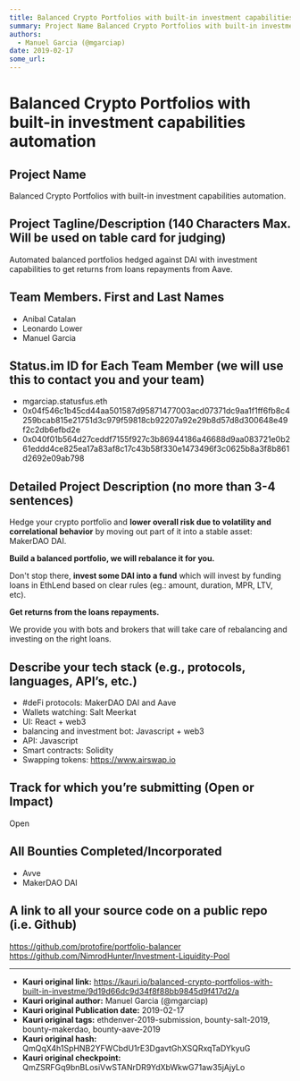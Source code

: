 ```yaml
---
title: Balanced Crypto Portfolios with built-in investment capabilities automation
summary: Project Name Balanced Crypto Portfolios with built-in investment capabilities automation. Project Tagline/Description (140 Characters Max. Will be used on table card for judging) Automated balanced portfolios hedged against DAI with investment capabilities to get returns from loans repayments from Aave. Team Members. First and Last Names Anibal Catalan Leonardo Lower Manuel Garcia Status.im ID for Each Team Member (we will use this to contact you and your team) mgarciap.statusfus.eth 0x04f546c1b
authors:
  - Manuel Garcia (@mgarciap)
date: 2019-02-17
some_url: 
---
```


# Balanced Crypto Portfolios with built-in investment capabilities automation


## Project Name
Balanced Crypto Portfolios with built-in investment capabilities automation.


## Project Tagline/Description (140 Characters Max. Will be used on table card for judging)
Automated balanced portfolios hedged against DAI with investment capabilities to get returns from loans repayments from Aave.


## Team Members. First and Last Names
- Anibal Catalan
- Leonardo Lower
- Manuel Garcia


## Status.im ID for Each Team Member (we will use this to contact you and your team)
- mgarciap.statusfus.eth
- 0x04f546c1b45cd44aa501587d95871477003acd07371dc9aa1f1ff6fb8c4259bcab815e21751d3c979f59818cb92207a92e29b8d57d8d300648e49f2c2db6efbd2e
- 0x040f01b564d27ceddf7155f927c3b86944186a46688d9aa083721e0b261eddd4ce825ea17a83af8c17c43b58f330e1473496f3c0625b8a3f8b861d2692e09ab798



## Detailed Project Description (no more than 3-4 sentences)
Hedge your crypto portfolio and **lower overall risk due to volatility and correlational behavior** by moving out part of it into a stable asset: MakerDAO DAI.

**Build a balanced portfolio, we will rebalance it for you.**

Don't stop there, **invest some DAI into a fund** which will invest by funding loans in EthLend based on clear rules (eg.: amount, duration, MPR, LTV, etc).

**Get returns from the loans repayments.**

We provide you with bots and brokers that will take care of rebalancing and investing on the right loans.


## Describe your tech stack (e.g., protocols, languages, API’s, etc.)
- #deFi protocols: MakerDAO DAI and Aave
- Wallets watching: Salt Meerkat
- UI: React + web3
- balancing and investment bot: Javascript + web3
- API: Javascript 
- Smart contracts: Solidity
- Swapping tokens: https://www.airswap.io

## Track for which you’re submitting (Open or Impact)
Open

## All Bounties Completed/Incorporated
- Avve
- MakerDAO DAI

## A link to all your source code on a public repo (i.e. Github)
https://github.com/protofire/portfolio-balancer
https://github.com/NimrodHunter/Investment-Liquidity-Pool


---

- **Kauri original link:** https://kauri.io/balanced-crypto-portfolios-with-built-in-investme/9d19d66dc9d34f8f88bb9845d9f417d2/a
- **Kauri original author:** Manuel Garcia (@mgarciap)
- **Kauri original Publication date:** 2019-02-17
- **Kauri original tags:** ethdenver-2019-submission, bounty-salt-2019, bounty-makerdao, bounty-aave-2019
- **Kauri original hash:** QmQqX4h1SpHNB2YFWCbdU1rE3DgavtGhXSQRxqTaDYkyuG
- **Kauri original checkpoint:** QmZSRFGq9bnBLosiVwSTANrDR9YdXbWkwG71aw35jAjyLo



